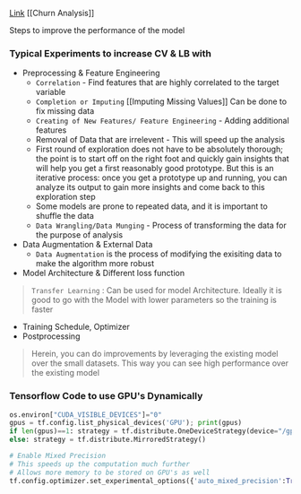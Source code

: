 <a href ="https://www.youtube.com/watch?v=DEuvGh4ZwaY&feature=youtu.be"> Link</a>
[[Churn Analysis]]

Steps to improve the performance of the model

### Typical Experiments to increase CV & LB with

- Preprocessing & Feature Engineering
	- `Correlation` - Find features that are highly correlated to the target variable
	- `Completion or Imputing` [[Imputing Missing Values]] Can be done to fix missing data
	- `Creating of New Features/ Feature Engineering` - Adding additional  features
	-  Removal of Data that are irrelevent - This will speed up the analysis
	- First round of exploration does not have to be absolutely thorough; the point is to start off on the right foot and quickly gain insights that will help you get a first reasonably good prototype. But this is an iterative process: once you get a prototype up and running, you can analyze its output to gain more insights and come back to this exploration step
	- Some models are prone to repeated data, and it is important to shuffle the data
	- `Data Wrangling/Data Munging` - Process of transforming the data for the purpose of analysis
- Data Augmentation & External Data
	- `Data Augmentation` is the process of modifying the exisiting data to make the algorithm more robust
- Model Architecture & Different loss function 
 >`Transfer Learning` : Can be used for model Architecture. Ideally it is good to go with the Model with lower parameters so the training is faster 
- Training Schedule, Optimizer
- Postprocessing
> Herein, you can do improvements by leveraging the existing model over the small datasets. This way you can see high performance over the existing model

### Tensorflow Code to use GPU's Dynamically
```py
os.environ["CUDA_VISIBLE_DEVICES"]="0"
gpus = tf.config.list_physical_devices('GPU'); print(gpus)
if len(gpus)==1: strategy = tf.distribute.OneDeviceStrategy(device="/gpu:0")
else: strategy = tf.distribute.MirroredStrategy()

# Enable Mixed Precision
# This speeds up the computation much further
# Allows more memory to be stored on GPU's as well
tf.config.optimizer.set_experimental_options({'auto_mixed_precision':True})
```